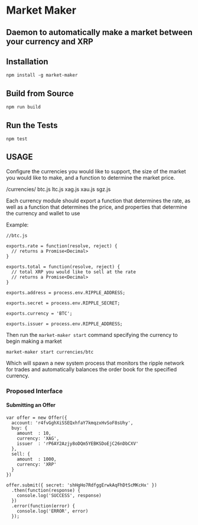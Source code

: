 # Market Maker #

## Daemon to automatically make a market between your currency and XRP ##

## Installation ##

    npm install -g market-maker

## Build from Source ##

    npm run build

## Run the Tests ##

    npm test

## USAGE ##

Configure the currencies you would like to support, the size of the market
you would like to make, and a function to determine the market price.

/currencies/
  btc.js
  ltc.js
  xag.js
  xau.js
  sgz.js

Each currency module should export a function that determines the rate,
as well as a function that determines the price, and properties that
determine the currency and wallet to use

Example:

    //btc.js

    exports.rate = function(resolve, reject) {
      // returns a Promise<Decimal>
    }

    exports.total = function(resolve, reject) {
      // total XRP you would like to sell at the rate
      // returns a Promise<Decimal>
    }

    exports.address = process.env.RIPPLE_ADDRESS;

    exports.secret = process.env.RIPPLE_SECRET;

    exports.currency = 'BTC';

    exports.issuer = process.env.RIPPLE_ADDRESS;

Then run the `market-maker start` command specifying the currency to begin
making a market

    market-maker start currencies/btc

Which will spawn a new system process that monitors the ripple network for
trades and automatically balances the order book for the specified currency.

### Proposed Interface

#### Submitting an Offer

    var offer = new Offer({
      account: 'r4fvGghXiSSEQxhfaY7kmqzxHvSoF8sUhy',
      buy: {
        amount  : 10,
        currency: 'XAG',
        issuer  : 'rP6AY2Azjy8oDQm5YEBKSDoEjC26nDbCXV'
      },
      sell: {
        amount  : 1000,
        currency: 'XRP'
      }
    }) 

    offer.submit({ secret: 'shHgHo7RdfggErwkAqFhDtScMKcHx' })
      .then(function(response) {
        console.log('SUCCESS', response)
      })
      .error(function(error) {
        console.log('ERROR', error)
      });



